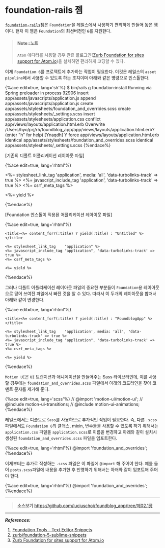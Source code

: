 # foundation-rails 젬

[`foundation-rails`](https://github.com/zurb/foundation-rails)젬은 `Foundation`을 레일스에서 사용하기 편리하게 만들어 놓은 젬이다. 현재 이 젬은 `Foundation`의 최선버전인 `6`를 지원한다.

> #### Note::노트
>
> `Atom` 에디터를 사용할 경우 관련 플로그인([Zurb Foundation for sites support for Atom.io](https://atom.io/packages/atom-zurb-foundation))을 설치하면 편리하게 코딩할 수 있다.

이제 `Foundation 6`를 프로젝트에 추가하는 작업이 필요한다. 이것은 레일스의 `asset pipeline`에서 사용할 수 있도록 하는 조치이며 아래와 같은 명령으로 인스톨한다.

{%ace edit=true, lang='sh'%}
$ bin/rails g foundation:install
Running via Spring preloader in process 92906
      insert  app/assets/javascripts/application.js
      append  app/assets/javascripts/application.js
      create  app/assets/stylesheets/foundation_and_overrides.scss
      create  app/assets/stylesheets/_settings.scss
      insert  app/assets/stylesheets/application.css
    conflict  app/views/layouts/application.html.erb
Overwrite /Users/hyo/prj/r5/foundblog_app/app/views/layouts/application.html.erb? (enter "h" for help) [Ynaqdh] Y
       force  app/views/layouts/application.html.erb
   identical  app/assets/stylesheets/foundation_and_overrides.scss
   identical  app/assets/stylesheets/_settings.scss
{%endace%}

[기존의 디폴트 어플리케이션 레이아웃 파일]

{%ace edit=true, lang='rhtml'%}
<!DOCTYPE html>
<html>
<head>
  <title>FoundblogApp</title>
  <%= stylesheet_link_tag    'application', media: 'all', 'data-turbolinks-track' => true %>
  <%= javascript_include_tag 'application', 'data-turbolinks-track' => true %>
  <%= csrf_meta_tags %>
</head>
<body>

<%= yield %>

</body>
</html>
{%endace%}

[Foundation 인스톨이 적용된 어플리케이션 레아이웃 파일]

{%ace edit=true, lang='rhtml'%}
<!DOCTYPE html>
<html lang="en">
  <head>
    <meta charset="utf-8" />
    <meta name="viewport" content="width=device-width, initial-scale=1.0" />

    <title><%= content_for?(:title) ? yield(:title) : "Untitled" %></title>

    <%= stylesheet_link_tag    "application" %>
    <%= javascript_include_tag "application", 'data-turbolinks-track' => true %>
    <%= csrf_meta_tags %>
  </head>

  <body>

    <%= yield %>

  </body>
</html>
{%endace%}

그러나 디폴트 어플리케이션 레이아웃 파일의 중요한 부분들이 `Foundation`용 레이아웃으로 덮어 쓰여진 파일에서 빠진 것을 알 수 있다. 따라서 이 두개의 레이아웃을 합쳐서 아래와 같이 변경한다.

{%ace edit=true, lang='rhtml'%}
<!DOCTYPE html>
<html lang="en">
  <head>
    <meta charset="utf-8" />
    <meta name="viewport" content="width=device-width, initial-scale=1.0" />

    <title><%= content_for?(:title) ? yield(:title) : "FoundblogApp" %></title>

    <%= stylesheet_link_tag    'application', media: 'all', 'data-turbolinks-track' => true %>
    <%= javascript_include_tag "application", 'data-turbolinks-track' => true %>
    <%= csrf_meta_tags %>
  </head>

  <body>

    <%= yield %>

  </body>
</html>
{%endace%}

`Motion UI`은 `UI` 트랜지션과 애니메이션을 만들어주는 Sass 라이브러인데, 이를 사용할 경우에는 `foundation_and_overrides.scss` 파일에서 아래의 코드라인을 찾아 코멘트 문자를 제거해 준다.

{%ace edit=true, lang='scss'%}
// @import 'motion-ui/motion-ui';
// @include motion-ui-transitions;
// @include motion-ui-animations;
{%endace%}

레일스에서는 디폴트로 `Sass`를 사용하므로 추가적인 작업이 필요한다. 즉, 다른 `.scss` 파일에서도 `Foundation 6`의 클래스, mixin, 변수들을 사용할 수 있도록 하기 위해서는 `application.css` 파일을 `application.scss`로 이름을 변경하고 아래와 같이 설치시 생성된 `foundation_and_overrides.scss` 파일을 임포트한다.

{%ace edit=true, lang='rhtml'%}
@import 'foundation_and_overrides';
{%endace%}

이제부터는 추가로 작성하는 `.scss` 파일은 이 파일에 `@import` 해 주어야 한다. 예를 들어 `posts.scss`파일에 내용을 추가한 후 반영하기 위해서는 아래와 같이 임포트해 주어야 한다.

{%ace edit=true, lang='rhtml'%}
@import 'foundation_and_overrides';
{%endace%}

---

> **소스보기** https://github.com/luciuschoi/foundblog_app/tree/제02.1장

---


_**References:**_

1. [Foundation Tools - Text Editor Snippets](http://foundation.zurb.com/develop/tools.html)
2. [zurb/foundation-5-sublime-snippets](https://github.com/zurb/foundation-5-sublime-snippets)
3. [Zurb Foundation for sites support for Atom.io](https://atom.io/packages/atom-zurb-foundation)
